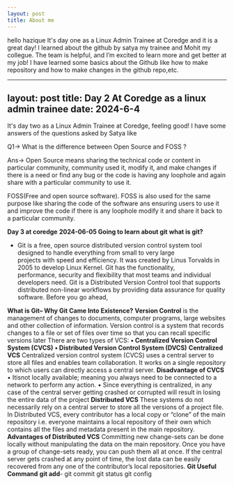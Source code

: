 ```yaml
---
layout: post
title: About me
---
```

hello hazique
It's day one as a Linux Admin Trainee at Coredge and it is a great day!
I learned about the github by satya my trainee and Mohit my collegue. 
The team is helpful, and I’m excited to learn more and get better at my job!
I have learned some basics about the Github like how to make repository
and how to make changes in the github repo,etc.

---
layout: post
title: Day 2 At Coredge as a linux admin trainee
date: 2024-6-4
---
It's day two as a Linux Admin Trainee at Coredge, feeling good!
I have some answers of the questions asked by Satya like

Q1-> What is the difference between Open Source and FOSS ?

Ans-> Open Source means sharing the technical code or content in particular community, community used it,
modify it, and make changes if there is a need or find
any bug or the code is having any loophole and again share with a 
particular community to use it.

FOSS(Free and open source software).
FOSS is also used for the same purpose like sharing the code of the software  ans ensuring users to 
use it and improve the code if there is any loophole modify it and share it back to a particular community.

**Day 3 at coredge**
**2024-06-05 Going to learn about git**
**what is git?**
 - Git is a free, open source distributed version control system tool designed to handle everything from small to very large </br> 
   projects with speed and efficiency. It was created by Linus Torvalds in 2005 to develop Linux Kernel. Git has the functionality, </br>
   performance, security and flexibility that most teams and individual developers need.
   Git is a Distributed Version Control tool that supports distributed non-linear workflows by providing data assurance for 
   quality software. Before you go ahead, 

**What is Git– Why Git Came Into Existence?**
 **Version Control** is the management of changes to documents, computer programs, large websites and other collection of
     information.
    Version control is a system that records changes to a file or set of files over time so that you can recall specific versions later
    There are two types of VCS:
**• Centralized Version Control System (CVCS)**
**• Distributed Version Control System (DVCS)**
 **Centralized VCS**
   Centralized version control system (CVCS) uses a central server to store all files and enables team collaboration. It works on a
   single repository to which users can directly access a central server.
 **Disadvantage of CVCS**
  • Itisnot locally available; meaning you always need to be connected to a network to perform any action.
  • Since everything is centralized, in any case of the central server getting crashed or corrupted will result in losing the
    entire data of the project
 **Distributed VCS**
    These systems do not necessarily rely on a central server to store all the versions of a project file.
    In Distributed VCS, every contributor has a local copy or “clone” of the main repository i.e. everyone maintains a local
    repository of their own which contains all the files and metadata present in the main repository.
 **Advantages of Distributed VCS**
     Committing new change-sets can be done locally without manipulating the data on the main repository. Once you
     have a group of change-sets ready, you can push them all at once.
     If the central server gets crashed at any point of time, the lost data can be easily recovered from any one of the
     contributor’s local repositories.
  **Git Useful Command**
      **git add**-
      git commit
      git status
      git config
      
 

  


